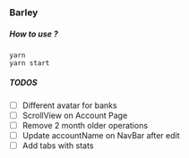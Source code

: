 ### Barley

##### How to use ?

```
yarn
yarn start
```

##### TODOS

 - [ ] Different avatar for banks
 - [ ] ScrollView on Account Page
 - [ ] Remove 2 month older operations
 - [ ] Update accountName on NavBar after edit
 - [ ] Add tabs with stats
